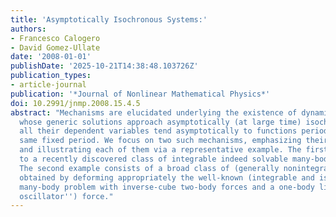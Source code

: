 ```yaml
---
title: 'Asymptotically Isochronous Systems:'
authors:
- Francesco Calogero
- David Gomez-Ullate
date: '2008-01-01'
publishDate: '2025-10-21T14:38:48.103726Z'
publication_types:
- article-journal
publication: '*Journal of Nonlinear Mathematical Physics*'
doi: 10.2991/jnmp.2008.15.4.5
abstract: "Mechanisms are elucidated underlying the existence of dynamical systems
  whose generic solutions approach asymptotically (at large time) isochronous evolutions:
  all their dependent variables tend asymptotically to functions periodic with the
  same fixed period. We focus on two such mechanisms, emphasizing their generality
  and illustrating each of them via a representative example. The first example belongs
  to a recently discovered class of integrable indeed solvable many-body problems.
  The second example consists of a broad class of (generally nonintegrable) models
  obtained by deforming appropriately the well-known (integrable and isochronous)
  many-body problem with inverse-cube two-body forces and a one-body linear (``harmonic
  oscillator'') force."
---
```

